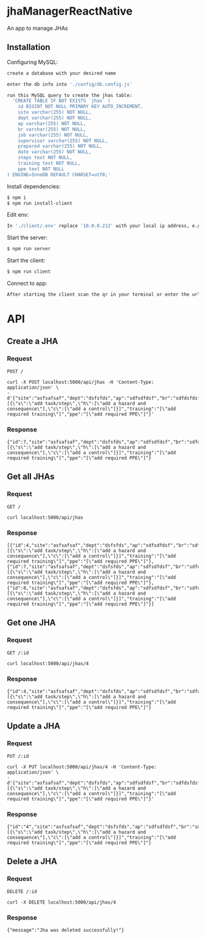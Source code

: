 # jhaManagerReactNative

An app to manage JHAs

## Installation

Configuring MySQL:

```bash
create a database with your desired name
```
```bash
enter the db info into './config/db.config.js'
```
```bash
run this MySQL query to create the jhas table: 
  'CREATE TABLE IF NOT EXISTS `jhas` (
    id BIGINT NOT NULL PRIMARY KEY AUTO_INCREMENT,
    site varchar(255) NOT NULL,
    dept varchar(255) NOT NULL,
    ap varchar(255) NOT NULL,
    br varchar(255) NOT NULL,
    job varchar(255) NOT NULL,
    supervisor varchar(255) NOT NULL,
    prepared varchar(255) NOT NULL,
    date varchar(255) NOT NULL,
    steps text NOT NULL,
    training text NOT NULL,
    ppe text NOT NULL
) ENGINE=InnoDB DEFAULT CHARSET=utf8;'
```

Install dependencies:

```bash
$ npm i
$ npm run install-client
```

Edit env:

```bash
In './client/.env' replace '10.0.0.212' with your local ip address, e.g, '192.168.1.20:5000'
```

Start the server:

```bash
$ npm run server
```

Start the client:

```bash
$ npm run client
```

Connect to app:

```bash
After starting the client scan the qr in your terminal or enter the url with the expo go app on your phone. The url should look like this: 'exp://your_local_ip:19000'
```

# API

## Create a JHA

### Request

`POST /`

    curl -X POST localhost:5000/api/jhas -H 'Content-Type: application/json' \
    -d'{"site":"asfsafsaf","dept":"dsfsfds","ap":"sdfsdfdsf","br":"sdfdsfdsf","job":"sdfdsfdsf","supervisor":"sdfsfdghdghg","prepared":"dfgfdgfdgfd","date":"fdhgdfgdfgfdg","steps":"[{\"s\":\"add task/step\",\"h\":[\"add a hazard and consequence\"],\"c\":[\"add a control\"]}]","training":"[\"add required training\"]","ppe":"[\"add required PPE\"]"}'

### Response

    {"id":7,"site":"asfsafsaf","dept":"dsfsfds","ap":"sdfsdfdsf","br":"sdfdsfdsf","job":"sdfdsfdsf","supervisor":"sdfsfdghdghg","prepared":"dfgfdgfdgfd","date":"fdhgdfgdfgfdg","steps":"[{\"s\":\"add task/step\",\"h\":[\"add a hazard and consequence\"],\"c\":[\"add a control\"]}]","training":"[\"add required training\"]","ppe":"[\"add required PPE\"]"}

## Get all JHAs

### Request

`GET /`

    curl localhost:5000/api/jhas

### Response

    [{"id":4,"site":"asfsafsaf","dept":"dsfsfds","ap":"sdfsdfdsf","br":"sdfdsfdsf","job":"sdfdsfdsf","supervisor":"sdfsfdghdghg","prepared":"dfgfdgfdgfd","date":"fdhgdfgdfgfdg","steps":"[{\"s\":\"add task/step\",\"h\":[\"add a hazard and consequence\"],\"c\":[\"add a control\"]}]","training":"[\"add required training\"]","ppe":"[\"add required PPE\"]"},{"id":7,"site":"asfsafsaf","dept":"dsfsfds","ap":"sdfsdfdsf","br":"sdfdsfdsf","job":"sdfdsfdsf","supervisor":"sdfsfdghdghg","prepared":"dfgfdgfdgfd","date":"fdhgdfgdfgfdg","steps":"[{\"s\":\"add task/step\",\"h\":[\"add a hazard and consequence\"],\"c\":[\"add a control\"]}]","training":"[\"add required training\"]","ppe":"[\"add required PPE\"]"},{"id":8,"site":"asfsafsaf","dept":"dsfsfds","ap":"sdfsdfdsf","br":"sdfdsfdsf","job":"sdfdsfdsf","supervisor":"sdfsfdghdghg","prepared":"dfgfdgfdgfd","date":"fdhgdfgdfgfdg","steps":"[{\"s\":\"add task/step\",\"h\":[\"add a hazard and consequence\"],\"c\":[\"add a control\"]}]","training":"[\"add required training\"]","ppe":"[\"add required PPE\"]"}]

## Get one JHA

### Request

`GET /:id`

    curl localhost:5000/api/jhas/4

### Response

    {"id":4,"site":"asfsafsaf","dept":"dsfsfds","ap":"sdfsdfdsf","br":"sdfdsfdsf","job":"sdfdsfdsf","supervisor":"sdfsfdghdghg","prepared":"dfgfdgfdgfd","date":"fdhgdfgdfgfdg","steps":"[{\"s\":\"add task/step\",\"h\":[\"add a hazard and consequence\"],\"c\":[\"add a control\"]}]","training":"[\"add required training\"]","ppe":"[\"add required PPE\"]"}

## Update a JHA

### Request

`PUT /:id`

    curl -X PUT localhost:5000/api/jhas/4 -H 'Content-Type: application/json' \
    -d'{"site":"asfsafsaf","dept":"dsfsfds","ap":"sdfsdfdsf","br":"sdfdsfdsf","job":"sdfdsfdsf","supervisor":"sdfsfdghdghg","prepared":"dfgfdgfdgfd","date":"fdhgdfgdfgfdg","steps":"[{\"s\":\"add task/step\",\"h\":[\"add a hazard and consequence\"],\"c\":[\"add a control\"]}]","training":"[\"add required training\"]","ppe":"[\"add required PPE\"]"}'

### Response

    {"id":"4","site":"asfsafsaf","dept":"dsfsfds","ap":"sdfsdfdsf","br":"sdfdsfdsf","job":"sdfdsfdsf","supervisor":"sdfsfdghdghg","prepared":"dfgfdgfdgfd","date":"fdhgdfgdfgfdg","steps":"[{\"s\":\"add task/step\",\"h\":[\"add a hazard and consequence\"],\"c\":[\"add a control\"]}]","training":"[\"add required training\"]","ppe":"[\"add required PPE\"]"}

## Delete a JHA

### Request

`DELETE /:id`

    curl -X DELETE localhost:5000/api/jhas/4

### Response

    {"message":"Jha was deleted successfully!"}

    
